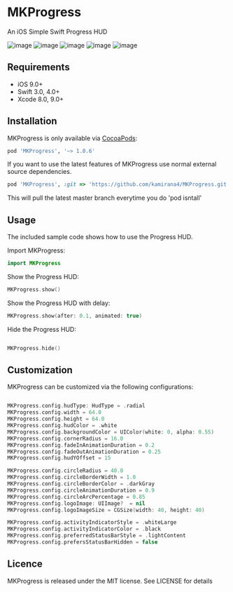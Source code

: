 # MKProgress
An iOS Simple Swift Progress HUD 


![image](https://github.com/kamirana4/MKProgress/blob/master/Images/6.gif)
![image](https://github.com/kamirana4/MKProgress/blob/master/Images/5.gif)
![image](https://github.com/kamirana4/MKProgress/blob/master/Images/2.gif)
![image](https://github.com/kamirana4/MKProgress/blob/master/Images/4.gif)
![image](https://github.com/kamirana4/MKProgress/blob/master/Images/1.gif)

## Requirements

- iOS 9.0+
- Swift 3.0, 4.0+
- Xcode 8.0, 9.0+

## Installation

MKProgress is only available via [CocoaPods](http://cocoapods.org):

```ruby
pod 'MKProgress', '~> 1.0.6'
```
If you want to use the latest features of MKProgress use normal external source dependencies.

```ruby
pod 'MKProgress', :git => 'https://github.com/kamirana4/MKProgress.git'
```

This will pull the latest master branch everytime you do 'pod isntall'

## Usage

The included sample code shows how to use the Progress HUD. 


Import MKProgress:
```swift
import MKProgress
```

Show the Progress HUD:
```swift
MKProgress.show()
```

Show the Progress HUD with delay:
```swift
MKProgress.show(after: 0.1, animated: true)
```

Hide the Progress HUD:
```swift

MKProgress.hide()
```

## Customization

MKProgress can be customized via the following configurations:

```swift

MKProgress.config.hudType: HudType = .radial
MKProgress.config.width = 64.0
MKProgress.config.height = 64.0
MKProgress.config.hudColor = .white
MKProgress.config.backgroundColor = UIColor(white: 0, alpha: 0.55)
MKProgress.config.cornerRadius = 16.0
MKProgress.config.fadeInAnimationDuration = 0.2
MKProgress.config.fadeOutAnimationDuration = 0.25
MKProgress.config.hudYOffset = 15

MKProgress.config.circleRadius = 40.0
MKProgress.config.circleBorderWidth = 1.0
MKProgress.config.circleBorderColor = .darkGray
MKProgress.config.circleAnimationDuration = 0.9
MKProgress.config.circleArcPercentage = 0.85
MKProgress.config.logoImage: UIImage?  = nil
MKProgress.config.logoImageSize = CGSize(width: 40, height: 40)

MKProgress.config.activityIndicatorStyle = .whiteLarge
MKProgress.config.activityIndicatorColor = .black
MKProgress.config.preferredStatusBarStyle = .lightContent
MKProgress.config.prefersStatusBarHidden = false

```

## Licence

MKProgress is released under the MIT license. See LICENSE for details




